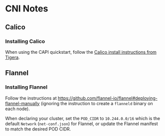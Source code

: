 # CNI Notes

## Calico

### Installing Calico

When using the CAPI quickstart, follow the [Calico install instructions from Tigera](https://projectcalico.docs.tigera.io/getting-started/kubernetes/quickstart).

## Flannel

### Installing Flannel

Follow the instructions at <https://github.com/flannel-io/flannel#deploying-flannel-manually> (ignoring the instruction to create a `flanneld` binary on each node).

When declaring your cluster, set the `POD_CIDR` to `10.244.0.0/16` which is the default `Network` (`net-conf.json`) for Flannel, or update the Flannel manifest to match the desired POD CIDR.
